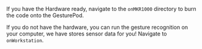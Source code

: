 If you have the Hardware ready, navigate to the ```onMKR1000``` directory to burn the
code onto the GesturePod.

If you do not have the hardware, you can run the gesture recognition on your
computer, we have stores sensor data for you! Navigate to ```onWorkstation```.
